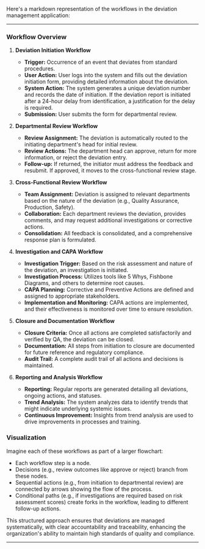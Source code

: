 Here's a markdown representation of the workflows in the deviation management application:

* * *

### Workflow Overview

1.  **Deviation Initiation Workflow**
    
    *   **Trigger:** Occurrence of an event that deviates from standard procedures.
    *   **User Action:** User logs into the system and fills out the deviation initiation form, providing detailed information about the deviation.
    *   **System Action:** The system generates a unique deviation number and records the date of initiation. If the deviation report is initiated after a 24-hour delay from identification, a justification for the delay is required.
    *   **Submission:** User submits the form for departmental review.
2.  **Departmental Review Workflow**
    
    *   **Review Assignment:** The deviation is automatically routed to the initiating department's head for initial review.
    *   **Review Actions:** The department head can approve, return for more information, or reject the deviation entry.
    *   **Follow-up:** If returned, the initiator must address the feedback and resubmit. If approved, it moves to the cross-functional review stage.
3.  **Cross-Functional Review Workflow**
    
    *   **Team Assignment:** Deviation is assigned to relevant departments based on the nature of the deviation (e.g., Quality Assurance, Production, Safety).
    *   **Collaboration:** Each department reviews the deviation, provides comments, and may request additional investigations or corrective actions.
    *   **Consolidation:** All feedback is consolidated, and a comprehensive response plan is formulated.
4.  **Investigation and CAPA Workflow**
    
    *   **Investigation Trigger:** Based on the risk assessment and nature of the deviation, an investigation is initiated.
    *   **Investigation Process:** Utilizes tools like 5 Whys, Fishbone Diagrams, and others to determine root causes.
    *   **CAPA Planning:** Corrective and Preventive Actions are defined and assigned to appropriate stakeholders.
    *   **Implementation and Monitoring:** CAPA actions are implemented, and their effectiveness is monitored over time to ensure resolution.
5.  **Closure and Documentation Workflow**
    
    *   **Closure Criteria:** Once all actions are completed satisfactorily and verified by QA, the deviation can be closed.
    *   **Documentation:** All steps from initiation to closure are documented for future reference and regulatory compliance.
    *   **Audit Trail:** A complete audit trail of all actions and decisions is maintained.
6.  **Reporting and Analysis Workflow**
    
    *   **Reporting:** Regular reports are generated detailing all deviations, ongoing actions, and statuses.
    *   **Trend Analysis:** The system analyzes data to identify trends that might indicate underlying systemic issues.
    *   **Continuous Improvement:** Insights from trend analysis are used to drive improvements in processes and training.

### Visualization

Imagine each of these workflows as part of a larger flowchart:

*   Each workflow step is a node.
*   Decisions (e.g., review outcomes like approve or reject) branch from these nodes.
*   Sequential actions (e.g., from initiation to departmental review) are connected by arrows showing the flow of the process.
*   Conditional paths (e.g., if investigations are required based on risk assessment scores) create forks in the workflow, leading to different follow-up actions.

This structured approach ensures that deviations are managed systematically, with clear accountability and traceability, enhancing the organization's ability to maintain high standards of quality and compliance.

* * *